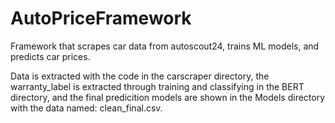 # AutoPriceFramework
Framework that scrapes car data from autoscout24, trains ML models, and predicts car prices.

Data is extracted with the code in the carscraper directory, the warranty_label is extracted through training and classifying in the BERT directory, and the final predicition models are shown in the Models directory with the data named: clean_final.csv.
